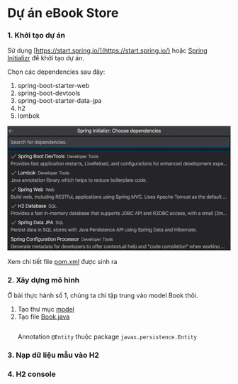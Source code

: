 # Dự án eBook Store



### 1. Khởi tạo dự án
Sử dụng [https://start.spring.io/](https://start.spring.io/) hoặc [Spring Initializr](https://marketplace.visualstudio.com/items?itemName=vscjava.vscode-spring-initializr) để khởi tạo dự án.

Chọn các dependencies sau đây:
1. spring-boot-starter-web
2. spring-boot-devtools
3. spring-boot-starter-data-jpa
4. h2
5. lombok

![](images/select_dependencies.jpg)

Xem chi tiết file [pom.xml](pom.xml) được sinh ra

### 2. Xây dựng mô hình
Ở bài thực hành số 1, chúng ta chỉ tập trung vào model Book thôi.

1. Tạo thư mục [model](src/main/java/vn/techmaster/bookstore/m)
2. Tạo file [Book.java](src/main/java/vn/techmaster/bookstore/model/Book.java)
   ```java
   ```
   Annotation ```@Entity``` thuộc package ```javax.persistence.Entity```

### 3. Nạp dữ liệu mẫu vào H2

### 4. H2 console

